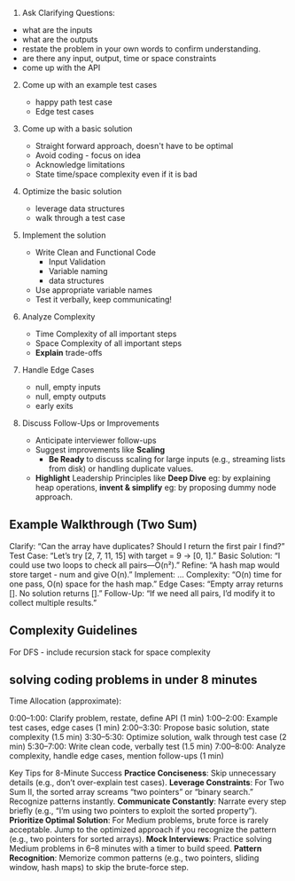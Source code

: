 1)  Ask Clarifying Questions:
   - what are the inputs
   - what are the outputs
   - restate the problem in your own words to confirm understanding.
   - are there any input, output, time or space constraints
   - come up with the API

2) Come up with an example test cases
    - happy path test case
    - Edge test cases
   
3) Come up with a basic solution
    - Straight forward approach, doesn't have to be optimal
    - Avoid coding - focus on idea
    - Acknowledge limitations
    - State time/space complexity even if it is bad

4) Optimize the basic solution
    - leverage data structures
    - walk through a test case
   
5) Implement the solution
   - Write Clean and Functional Code
     - Input Validation
     - Variable naming 
     - data structures
   - Use appropriate variable names
   - Test it verbally, keep communicating!

6) Analyze Complexity
    - Time Complexity of all important steps
    - Space Complexity of all important steps
    - **Explain** trade-offs

7) Handle Edge Cases
    - null, empty inputs
    - null, empty outputs
    - early exits

8) Discuss Follow-Ups or Improvements
    - Anticipate interviewer follow-ups
    - Suggest improvements like **Scaling** 
      - **Be Ready** to discuss scaling for large inputs (e.g., streaming lists from disk) or handling duplicate values.
    - **Highlight** Leadership Principles  like **Deep Dive** eg: by explaining heap operations, **invent & simplify** eg: by proposing dummy node approach.

## Example Walkthrough (Two Sum)
Clarify: “Can the array have duplicates? Should I return the first pair I find?”
Test Case: “Let’s try [2, 7, 11, 15] with target = 9 → [0, 1].”
Basic Solution: “I could use two loops to check all pairs—O(n²).”
Refine: “A hash map would store target - num and give O(n).”
Implement: ...
Complexity: “O(n) time for one pass, O(n) space for the hash map.”
Edge Cases: “Empty array returns []. No solution returns [].”
Follow-Up: “If we need all pairs, I’d modify it to collect multiple results.”

## Complexity Guidelines
For DFS - include recursion stack for space complexity

## solving coding problems in under 8 minutes
Time Allocation (approximate):

0:00–1:00: Clarify problem, restate, define API (1 min)
1:00–2:00: Example test cases, edge cases (1 min)
2:00–3:30: Propose basic solution, state complexity (1.5 min)
3:30–5:30: Optimize solution, walk through test case (2 min)
5:30–7:00: Write clean code, verbally test (1.5 min)
7:00–8:00: Analyze complexity, handle edge cases, mention follow-ups (1 min)

Key Tips for 8-Minute Success
**Practice Conciseness**: Skip unnecessary details (e.g., don’t over-explain test cases).
**Leverage Constraints**: For Two Sum II, the sorted array screams “two pointers” or “binary search.” Recognize patterns instantly.
**Communicate Constantly**: Narrate every step briefly (e.g., “I’m using two pointers to exploit the sorted property”).
**Prioritize Optimal Solution**: For Medium problems, brute force is rarely acceptable. Jump to the optimized approach if you recognize the pattern (e.g., two pointers for sorted arrays).
**Mock Interviews**: Practice solving Medium problems in 6–8 minutes with a timer to build speed.
**Pattern Recognition**: Memorize common patterns (e.g., two pointers, sliding window, hash maps) to skip the brute-force step.